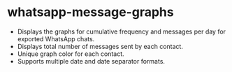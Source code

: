 # whatsapp-message-graphs
- Displays the graphs for cumulative frequency and messages per day for exported WhatsApp chats.
- Displays total number of messages sent by each contact.
- Unique graph color for each contact.
- Supports multiple date and date separator formats.
